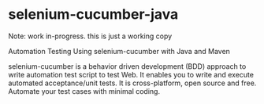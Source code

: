 selenium-cucumber-java
======================

Note: work in-progress. this is just a working copy

Automation Testing Using selenium-cucumber with Java and Maven

selenium-cucumber is a behavior driven development (BDD) approach to write automation test script to test Web.
It enables you to write and execute automated acceptance/unit tests. It is cross-platform, open source and free. Automate your test cases with minimal coding.
